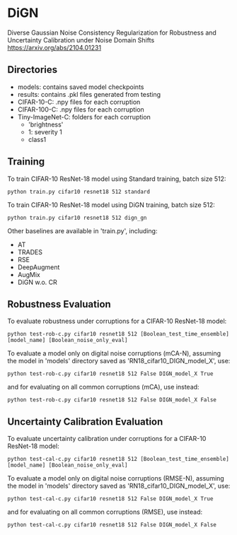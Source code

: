 # DiGN
Diverse Gaussian Noise Consistency Regularization for Robustness and Uncertainty Calibration under Noise Domain Shifts
https://arxiv.org/abs/2104.01231

## Directories
- models: contains saved model checkpoints
- results: contains .pkl files generated from testing
- CIFAR-10-C: .npy files for each corruption
- CIFAR-100-C: .npy files for each corruption
- Tiny-ImageNet-C: folders for each corruption
  - 'brightness'
   - 1: severity 1
    - class1

## Training
To train CIFAR-10 ResNet-18 model using Standard training, batch size 512:

```
python train.py cifar10 resnet18 512 standard
```

To train CIFAR-10 ResNet-18 model using DiGN training, batch size 512:

```
python train.py cifar10 resnet18 512 dign_gn
```

Other baselines are available in 'train.py', including:
- AT
- TRADES
- RSE
- DeepAugment
- AugMix
- DiGN w.o. CR


## Robustness Evaluation
To evaluate robustness under corruptions for a CIFAR-10 ResNet-18 model:

```
python test-rob-c.py cifar10 resnet18 512 [Boolean_test_time_ensemble] [model_name] [Boolean_noise_only_eval]
```

To evaluate a model only on digital noise corruptions (mCA-N), assuming the model in 'models' directory saved as 'RN18_cifar10_DIGN_model_X', use:

```
python test-rob-c.py cifar10 resnet18 512 False DIGN_model_X True
```

and for evaluating on all common corruptions (mCA), use instead:

```
python test-rob-c.py cifar10 resnet18 512 False DIGN_model_X False
```

## Uncertainty Calibration Evaluation
To evaluate uncertainty calibration under corruptions for a CIFAR-10 ResNet-18 model:

```
python test-cal-c.py cifar10 resnet18 512 [Boolean_test_time_ensemble] [model_name] [Boolean_noise_only_eval]
```

To evaluate a model only on digital noise corruptions (RMSE-N), assuming the model in 'models' directory saved as 'RN18_cifar10_DIGN_model_X', use:

```
python test-cal-c.py cifar10 resnet18 512 False DIGN_model_X True
```

and for evaluating on all common corruptions (RMSE), use instead:

```
python test-cal-c.py cifar10 resnet18 512 False DIGN_model_X False
```
